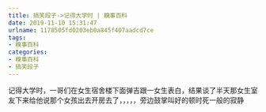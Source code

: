 ```yaml
---
title: 搞笑段子->记得大学时 | 糗事百科
date: 2019-11-10 15:31:47
urlname: 1178505fd0203eb0a845f407aadcd7ce
tags: 
- 糗事百科
categories:
- 糗事百科
- 搞笑段子
---
```

记得大学时，一哥们在女生宿舍楼下面弹吉跟一女生表白，结果谈了半天那女生室友下来给他说那个女孩出去开房去了，，，，，旁边鼓掌叫好的顿时死一般的寂静


